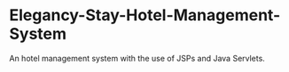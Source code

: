 # Elegancy-Stay-Hotel-Management-System
An hotel management system with the use of JSPs and Java Servlets.
